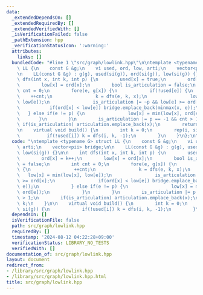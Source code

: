 ```yaml
---
data:
  _extendedDependsOn: []
  _extendedRequiredBy: []
  _extendedVerifiedWith: []
  _isVerificationFailed: false
  _pathExtension: hpp
  _verificationStatusIcon: ':warning:'
  attributes:
    links: []
  bundledCode: "#line 1 \"src/graph/lowlink.hpp\"\n\ntemplate <typename G> struct\
    \ LL {\n    const G &g;\n    vi used, ord, low, arti;\n    vector<pii> bridge;\n\
    \n    LL(const G &g) : g(g), used(si(g)), ord(si(g)), low(si(g)) {}\n\n    int\
    \ dfs(int x, int k, int p) {\n        used[x] = true;\n        ord[x] = k++;\n\
    \        low[x] = ord[x];\n        bool is_articulation = false;\n        int\
    \ cnt = 0;\n        fore(e, g[x]) {\n            if(!used[e]) {\n            \
    \    ++cnt;\n                k = dfs(e, k, x);\n                low[x] = min(low[x],\
    \ low[e]);\n                is_articulation |= ~p && low[e] >= ord[x];\n     \
    \           if(ord[x] < low[e]) bridge.emplace_back(minmax(x, e));\n         \
    \   } else if(e != p) {\n                low[x] = min(low[x], ord[e]);\n     \
    \       }\n        }\n        is_articulation |= p == -1 && cnt > 1;\n       \
    \ if(is_articulation) articulation.emplace_back(x);\n        return k;\n    }\n\
    \n    virtual void build() {\n        int k = 0;\n        rep(i, si(g)) {\n  \
    \          if(!used[i]) k = dfs(i, k, -1);\n        }\n    }\n};\n"
  code: "\ntemplate <typename G> struct LL {\n    const G &g;\n    vi used, ord, low,\
    \ arti;\n    vector<pii> bridge;\n\n    LL(const G &g) : g(g), used(si(g)), ord(si(g)),\
    \ low(si(g)) {}\n\n    int dfs(int x, int k, int p) {\n        used[x] = true;\n\
    \        ord[x] = k++;\n        low[x] = ord[x];\n        bool is_articulation\
    \ = false;\n        int cnt = 0;\n        fore(e, g[x]) {\n            if(!used[e])\
    \ {\n                ++cnt;\n                k = dfs(e, k, x);\n             \
    \   low[x] = min(low[x], low[e]);\n                is_articulation |= ~p && low[e]\
    \ >= ord[x];\n                if(ord[x] < low[e]) bridge.emplace_back(minmax(x,\
    \ e));\n            } else if(e != p) {\n                low[x] = min(low[x],\
    \ ord[e]);\n            }\n        }\n        is_articulation |= p == -1 && cnt\
    \ > 1;\n        if(is_articulation) articulation.emplace_back(x);\n        return\
    \ k;\n    }\n\n    virtual void build() {\n        int k = 0;\n        rep(i,\
    \ si(g)) {\n            if(!used[i]) k = dfs(i, k, -1);\n        }\n    }\n};"
  dependsOn: []
  isVerificationFile: false
  path: src/graph/lowlink.hpp
  requiredBy: []
  timestamp: '2024-08-12 04:22:28+09:00'
  verificationStatus: LIBRARY_NO_TESTS
  verifiedWith: []
documentation_of: src/graph/lowlink.hpp
layout: document
redirect_from:
- /library/src/graph/lowlink.hpp
- /library/src/graph/lowlink.hpp.html
title: src/graph/lowlink.hpp
---
```

